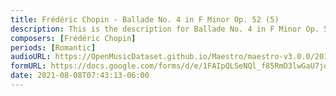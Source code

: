 ```yaml
---
title: Frédéric Chopin - Ballade No. 4 in F Minor Op. 52 (5)
description: This is the description for Ballade No. 4 in F Minor Op. 52 by Frédéric Chopin
composers: [Frédéric Chopin]
periods: [Romantic]
audioURL: https://OpenMusicDataset.github.io/Maestro/maestro-v3.0.0/2011/MIDI-Unprocessed_12_R1_2011_MID--AUDIO_R1-D4_14_Track14_wav.midi
formURL: https://docs.google.com/forms/d/e/1FAIpQLSeNQl_f85RmD3lwGaU7jdSko1KNU04tTxsgvpb0_nFjXT_PkA/viewform
date: 2021-08-08T07:43:13-06:00
---
```


